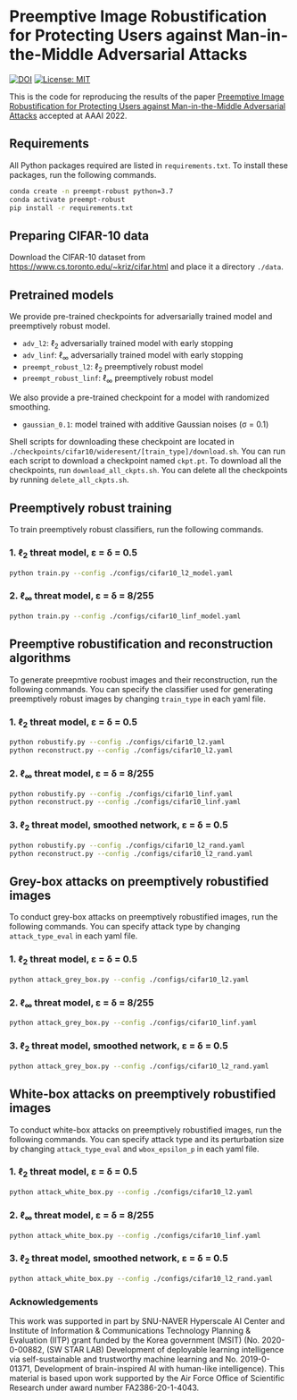 # Preemptive Image Robustification for Protecting Users against Man-in-the-Middle Adversarial Attacks

[![DOI](https://zenodo.org/badge/435158242.svg)](https://zenodo.org/badge/latestdoi/435158242)
[![License: MIT](https://img.shields.io/badge/License-MIT-yellow.svg)](https://github.com/snu-mllab/preemptive-robustification/blob/main/LICENSE)

This is the code for reproducing the results of the paper [Preemptive Image Robustification for Protecting Users against Man-in-the-Middle Adversarial Attacks](https://arxiv.org/abs/2112.05634) accepted at AAAI 2022.

## Requirements

All Python packages required are listed in `requirements.txt`. To install these packages, run the following commands.  

```bash
conda create -n preempt-robust python=3.7
conda activate preempt-robust
pip install -r requirements.txt
```

## Preparing CIFAR-10 data

Download the CIFAR-10 dataset from https://www.cs.toronto.edu/~kriz/cifar.html and place it a directory ```./data```.


## Pretrained models

We provide pre-trained checkpoints for adversarially trained model and preemptively robust model.

- ```adv_l2```: ℓ<sub>2</sub> adversarially trained model with early stopping
- ```adv_linf```: ℓ<sub>∞</sub>  adversarially trained model with early stopping
- ```preempt_robust_l2```: ℓ<sub>2</sub> preemptively robust model
- ```preempt_robust_linf```: ℓ<sub>∞</sub> preemptively robust model

We also provide a pre-trained checkpoint for a model with randomized smoothing.
- ```gaussian_0.1```: model trained with additive Gaussian noises (σ = 0.1)

Shell scripts for downloading these checkpoint are located in ```./checkpoints/cifar10/wideresent/[train_type]/download.sh```. You can run each script to download a checkpoint named ```ckpt.pt```. To download all the checkpoints, run ```download_all_ckpts.sh```. You can delete all the checkpoints by running ```delete_all_ckpts.sh```.


## Preemptively robust training

To train preemptively robust classifiers, run the following commands.

### 1. ℓ<sub>2</sub> threat model, ε = δ = 0.5

```bash
python train.py --config ./configs/cifar10_l2_model.yaml
```

### 2. ℓ<sub>∞</sub> threat model, ε = δ = 8/255

```bash
python train.py --config ./configs/cifar10_linf_model.yaml
```

## Preemptive robustification and reconstruction algorithms

To generate preepmtive roobust images and their reconstruction, run the following commands. You can specify the classifier used for generating preemptively robust images by changing ```train_type``` in each yaml file.

### 1. ℓ<sub>2</sub> threat model, ε = δ = 0.5

```bash
python robustify.py --config ./configs/cifar10_l2.yaml
python reconstruct.py --config ./configs/cifar10_l2.yaml
```

### 2. ℓ<sub>∞</sub> threat model, ε = δ = 8/255

```bash
python robustify.py --config ./configs/cifar10_linf.yaml
python reconstruct.py --config ./configs/cifar10_linf.yaml
```

### 3. ℓ<sub>2</sub> threat model, smoothed network, ε = δ = 0.5

```bash
python robustify.py --config ./configs/cifar10_l2_rand.yaml
python reconstruct.py --config ./configs/cifar10_l2_rand.yaml
```
## Grey-box attacks on preemptively robustified images

To conduct grey-box attacks on preemptively robustified images, run the following commands. You can specify attack type by changing ```attack_type_eval``` in each yaml file.

### 1. ℓ<sub>2</sub> threat model, ε = δ = 0.5

```bash
python attack_grey_box.py --config ./configs/cifar10_l2.yaml
```

### 2. ℓ<sub>∞</sub> threat model, ε = δ = 8/255

```bash
python attack_grey_box.py --config ./configs/cifar10_linf.yaml
```

### 3. ℓ<sub>2</sub> threat model, smoothed network, ε = δ = 0.5

```bash
python attack_grey_box.py --config ./configs/cifar10_l2_rand.yaml
```

## White-box attacks on preemptively robustified images  

To conduct white-box attacks on preemptively robustified images, run the following commands. You can specify attack type and its perturbation size by changing ```attack_type_eval``` and ```wbox_epsilon_p``` in each yaml file.

### 1. ℓ<sub>2</sub> threat model, ε = δ = 0.5

```bash
python attack_white_box.py --config ./configs/cifar10_l2.yaml
```

### 2. ℓ<sub>∞</sub> threat model, ε = δ = 8/255

```bash
python attack_white_box.py --config ./configs/cifar10_linf.yaml
```  

### 3. ℓ<sub>2</sub> threat model, smoothed network, ε = δ = 0.5

```bash
python attack_white_box.py --config ./configs/cifar10_l2_rand.yaml
```

### Acknowledgements

This work was supported in part by SNU-NAVER Hyperscale AI Center and Institute of Information & Communications Technology Planning & Evaluation (IITP) grant funded by the Korea government (MSIT) (No. 2020-0-00882, (SW STAR LAB) Development of deployable learning intelligence via self-sustainable and trustworthy machine learning and No. 2019-0-01371, Development of brain-inspired AI with human-like intelligence). This material is based upon work supported by the Air Force Office of Scientific Research under award number FA2386-20-1-4043.
